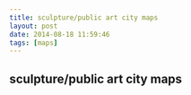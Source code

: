 ```yaml
---
title: sculpture/public art city maps
layout: post
date: 2014-08-18 11:59:46
tags: [maps]
---
```

## sculpture/public art city maps

